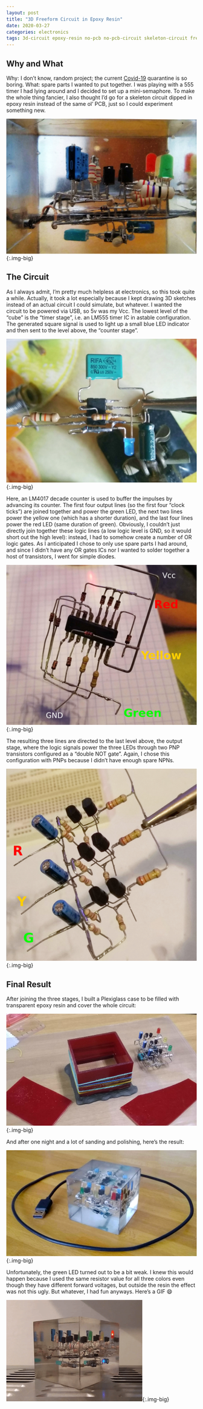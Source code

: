```yaml
---
layout: post
title: "3D Freeform Circuit in Epoxy Resin"
date: 2020-03-27
categories: electronics
tags: 3d-circuit epoxy-resin no-pcb no-pcb-circuit skeleton-circuit freeform-circuit
---
```


## Why and What
Why: I don’t know, random project; the current [Covid-19](https://en.wikipedia.org/wiki/2019%E2%80%9320_coronavirus_pandemic) quarantine is so boring. What: spare parts I wanted to put together. I was playing with a 555 timer I had lying around and I decided to set up a mini-semaphore. To make the whole thing fancier, I also thought I’d go for a skeleton circuit dipped in epoxy resin instead of the same ol’ PCB, just so I could experiment something new.

![The circuit in epoxy resin](/assets/posts/semaphore-1.jpg){:.img-big}

## The Circuit
As I always admit, I’m pretty much helpless at electronics, so this took quite a while. Actually, it took a lot especially because I kept drawing 3D sketches instead of an actual circuit I could simulate, but whatever. I wanted the circuit to be powered via USB, so 5v was my Vcc. The lowest level of the “cube” is the “timer stage”, i.e. an LM555 timer IC in astable configuration. The generated square signal is used to light up a small blue LED indicator and then sent to the level above, the “counter stage”.

![The timer stage of the circuit](/assets/posts/semaphore-2.jpg){:.img-big}

Here, an LM4017 decade counter is used to buffer the impulses by advancing its counter. The first four output lines (so the first four “clock ticks”) are joined together and power the green LED, the next two lines power the yellow one (which has a shorter duration), and the last four lines power the red LED (same duration of green). Obviously, I couldn’t just directly join together these logic lines (a low logic level is GND, so it would short out the high level): instead, I had to somehow create a number of OR logic gates. As I anticipated I chose to only use spare parts I had around, and since I didn’t have any OR gates ICs nor I wanted to solder together a host of transistors, I went for simple diodes.

![The counter stage with the LM4017](/assets/posts/semaphore-3.jpg){:.img-big}

The resulting three lines are directed to the last level above, the output stage, where the logic signals power the three LEDs through two PNP transistors configured as a “double NOT gate”. Again, I chose this configuration with PNPs because I didn’t have enough spare NPNs.

![The output stage](/assets/posts/semaphore-4.jpg){:.img-big}

## Final Result
After joining the three stages, I built a Plexiglass case to be filled with transparent epoxy resin and cover the whole circuit:

![Plexiglass frame to hold the resin](/assets/posts/semaphore-5.jpg){:.img-big}

And after one night and a lot of sanding and polishing, here’s the result:

![Finished cube with the circuit inside](/assets/posts/semaphore-7.jpg){:.img-big}

Unfortunately, the green LED turned out to be a bit weak. I knew this would happen because I used the same resistor value for all three colors even though they have different forward voltages, but outside the resin the effect was not this ugly. But whatever, I had fun anyways. Here’s a GIF :smile:

![GIF of the finished freeform circuit](/assets/posts/semaphore-6.gif){:.img-big}
